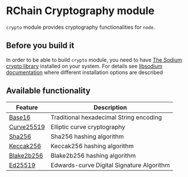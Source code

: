 # RChain Cryptography module

`crypto` module provides cryptography functionalities for `node`.

## Before you build it

In order to be able to build `crypto` module, you need to have [The Sodium crypto library](https://github.com/jedisct1/libsodium) installed on your system. For details see [libsodium documentation](https://download.libsodium.org/doc/installation/) where different installation options are described

## Available functionality

| Feature                                                                       | Description                               |
| ----------------------------------------------------------------------------  | ----------------------------------------- | 
| [Base16](./src/main/scala/coop/rchain/crypto/codec/Base16.scala)              | Traditional hexadecimal String encoding   |
| [Curve25519](./src/main/scala/coop/rchain/crypto/encryption/Curve25519.scala) | Elliptic curve cryptography               |
| [Sha256](./src/main/scala/coop/rchain/crypto/hash/Sha256.sclaa)               | Sha256 hashing algorithm                  |
| [Keccak256](./src/main/scala/coop/rchain/crypto/hash/Keccak256.scala)         | Keccak256 hashing algorithm               |
| [Blake2b256](./src/main/scala/coop/rchain/crypto/hash/Blake2b256.scala)       | Blake2b256 hashing algorithm              |
| [Ed25519](./src/main/scala/coop/rchain/crypto/signatures/Ed25519.scala)       | Edwards-curve Digital Signature Algorithm |
